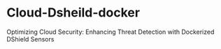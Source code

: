 # Cloud-Dsheild-docker
Optimizing Cloud Security: Enhancing Threat Detection with Dockerized DShield Sensors
